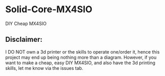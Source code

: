 # Solid-Core-MX4SIO
DIY Cheap MX4SIO
## Disclaimer:
I DO NOT own a 3d printer or the skills to operate one/order it, hence this project may end up being nothing more than a diagram. However, if you want to make a cheap, easy DIY MX4SIO, and also have the 3d printing skills, let me know via the issues tab.

